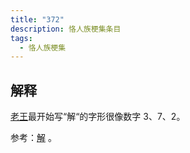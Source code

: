 ```yaml
---
title: "372"
description: 恪人族梗集条目
tags:
  - 恪人族梗集
---
```


## 解释

[老王](老王)最开始写“解“的字形很像数字 3、7、2。

<WImg src="https://wikioss.xhemj.work/krzfs/wiki/faa68797fc221cf345b5f7c5dff33436.jpg" title="老王之解"></WImg>

参考：[解](解) 。
